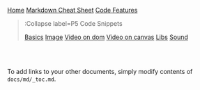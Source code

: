 [Home](/)
[Markdown Cheat Sheet](/docs/cheat-sheet)
[Code Features](/docs/code-features)

> :Collapse label=P5 Code Snippets
>
> [Basics](/docs/snippets/basic)
> [Image](/docs/snippets/image)
> [Video on dom](/docs/snippets/video-dom)
> [Video on canvas](/docs/snippets/video-canvas)
> [Libs](/docs/snippets/lib)
> [Sound](/docs/snippets/sound)

<br><br>

To add links to your other documents, simply
modify contents of `docs/md/_toc.md`.